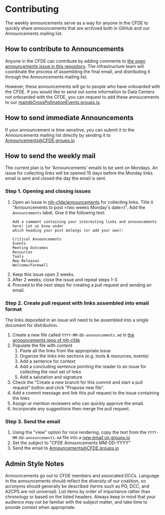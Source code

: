 # Contributing

The weekly announcements serve as a way for anyone in the CFDE to quickly share announcements
that are archived both in GitHub and our Announcements mailing list.

## How to contribute to Announcements

Anyone in the CFDE can contribute by adding comments to [the open
announcements issue in this repository](https://github.com/nih-cfde/announcements/issues?utf8=%E2%9C%93&q=is%3Aissue+is%3Aopen+Announcements).
The infrastructure team will coordinate the process of assembling the final
email, and distributing it through the Announcements mailing list.

However, these announcements will go to people who have onboarded with the CFDE. If you would like to send out some information to Data Centers not onboarded with the CFDE, you can request to add these annoucements to our main@CrossPollinationEvents.groups.io.

## How to send immediate Announcements

If your announcement is time sensitive, you can submit it to the Announcements mailing list directly by sending
it to Announcements@CFDE.groups.io


## How to send the weekly mail

The current plan is for 'Announcements' emails to be sent on Mondays. An
issue for collecting links will be opened 15 days before the Monday links
email is sent and closed the day the email is sent.

### Step 1. Opening and closing issues

1.  Open an issue in
    [nih-cfde/announcements](https://github.com/nih-cfde/announcements) for collecting
    links. Title it "Announcements to post <two weeks Monday's date>)".
    Add the `Announcements` label. Give it the following text:
    ```
    Add a comment containing your interesting links and announcements here! Let us know under 
    which heading your post belongs (or add your own):

    Critical Announcements
    Events
    Meeting Outcomes
    Resources
    Tools
    New Releases
    Welcome/Farewell
    ```
2.  Keep this issue open 2 weeks.
3.  After 2 weeks, close the issue and repeat steps 1-3.
4.  Proceed to the next steps for creating a pull request and sending
    an email.

### Step 2. Create pull request with links assembled into email format

The links deposited in an issue will need to be assembled into a single
document for distribution.

1.  Create a new file called `YYYY-MM-DD-announcements.md` in [the
    announcements repo of
    nih-cfde](https://github.com/nih-cfde/announcements)
2.  Populate the file with content
    1.  Paste all the links from the appropriate issue
    2.  Organize the links into sections (e.g. tools & resources,
        events)
    3.  Add a sentence for context
    4.  Add a concluding sentence pointing the reader to an issue for
        collecting the next set of links
    5.  Add a salutation and signature
3.  Check the "Create a new branch for this commit and start a pull
    request" button and click "Propose new file".
4.  Add a commit message and link this pull request to the issue
    containing the links
5.  Assign or mention reviewers who can quickly approve the email.
6.  Incorporate any suggestions then merge the pull request.

### Step 3. Send the email

1.  Using the "view" option for nice rendering, copy the text from the
    `YYYY-MM-DD-announcements.md` file into a [new email on groups.io](https://cfde.groups.io/g/Announcements/post)
2.  Set the subject to "CFDE Announcements MM-DD-YYYY"
4.  Send the email to <Announcements@CFDE.groups.io>

## Admin Style Notes

Announcements go out to CFDE members and associated DCCs. Language in the announcements should reflect the diversity of our coalition, so acronyms should generally be described (terms such as PO, DCC, and A2CPS are not universal). List items by order of importance rather than chronology or based on the listed headers. Always keep in mind that your audience may not be familiar with the subject matter, and take time to provide context when appropriate. 
